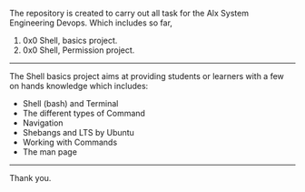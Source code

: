 The repository is created to carry out all task for the Alx System Engineering Devops.
Which includes so far,
1. 0x0 Shell, basics project.
2. 0x0 Shell, Permission project.
***
The Shell basics project aims at providing students or learners with a few on hands knowledge which includes:
* Shell (bash) and Terminal
* The different types of Command
* Navigation 
* Shebangs and LTS by Ubuntu
* Working with Commands
* The man page 
***
Thank you.
